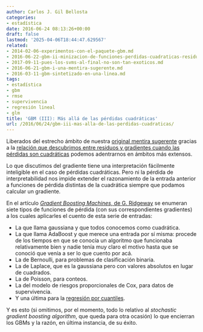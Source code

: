 ```yaml
---
author: Carlos J. Gil Bellosta
categories:
- estadística
date: 2016-06-24 08:13:26+00:00
draft: false
lastmod: '2025-04-06T18:44:47.629567'
related:
- 2014-02-06-experimentos-con-el-paquete-gbm.md
- 2016-06-22-gbm-ii-minizacion-de-funciones-perdidas-cuadraticas-residuos-y-gradientes.md
- 2017-09-11-pues-los-svms-al-final-no-son-tan-exoticos.md
- 2016-06-21-gbm-i-una-mentira-sugerente.md
- 2016-03-11-gbm-sintetizado-en-una-linea.md
tags:
- estadística
- gbm
- rmse
- supervivencia
- regresión lineal
- glm
title: 'GBM (III): Más allá de las pérdidas cuadráticas'
url: /2016/06/24/gbm-iii-mas-alla-de-las-perdidas-cuadraticas/
---
```


Liberados del estrecho ámbito de nuestra [original mentira sugerente](https://datanalytics.com/2016/06/21/gbm-i-una-mentira-sugerente/) gracias a la [relación que descubrimos entre residuos y gradientes cuando las pérdidas son cuadráticas](https://datanalytics.com/2016/06/22/gbm-ii-minizacion-de-funciones-perdidas-cuadraticas-residuos-y-gradientes/) podemos adentrarnos en ámbitos más extensos.

Lo que discutimos del gradiente tiene una interpretación fácilmente inteligible en el caso de pérdidas cuadráticas. Pero ni la pérdida de interpretabilidad nos impide extender el razonamiento de la entrada anterior a funciones de pérdida distintas de la cuadrática siempre que podamos calcular un gradiente.

En el artículo [_Gradient Boosting Machines_, de G. Ridgeway](http://www.saedsayad.com/docs/gbm2.pdf) se enumeran siete tipos de funciones de pérdida (con sus correspondientes gradientes) a los cuales aplicarles el cuento de esta serie de entradas:

* La que llama gaussiana y que todos conocemos como cuadrática.
* La que llama AdaBoost y que merece una entrada por sí misma: procede de los tiempos en que se conocía un algoritmo que funcionaba relativamente bien y nadie tenía muy claro el motivo hasta que se conoció que venía a ser lo que cuento por acá.
* La de Bernoulli, para problemas de clasificación binaria.
* La de Laplace, que es la gaussiana pero con valores absolutos en lugar de cuadrados.
* La de Poisson, para conteos.
* La del modelo de riesgos proporcionales de Cox, para datos de supervivencia.
* Y una última para la [regresión por cuantiles](https://datanalytics.com/2010/05/18/regresion-por-cuantiles-en-r-y-sas/).

Y es esto (si omitimos, por el momento, todo lo relativo al _stochastic gradient boosting algorithm_, que queda para otra ocasión) lo que encierran los GBMs y la razón, en última instancia, de su éxito.